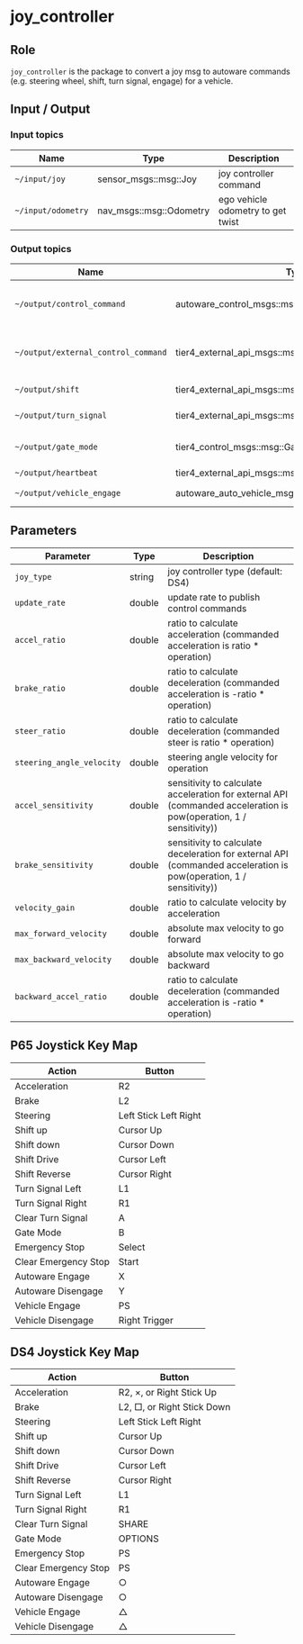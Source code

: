 # joy_controller

## Role

`joy_controller` is the package to convert a joy msg to autoware commands (e.g. steering wheel, shift, turn signal, engage) for a vehicle.

## Input / Output

### Input topics

| Name               | Type                    | Description                       |
| ------------------ | ----------------------- | --------------------------------- |
| `~/input/joy`      | sensor_msgs::msg::Joy   | joy controller command            |
| `~/input/odometry` | nav_msgs::msg::Odometry | ego vehicle odometry to get twist |

### Output topics

| Name                                | Type                                                     | Description                              |
| ----------------------------------- | -------------------------------------------------------- | ---------------------------------------- |
| `~/output/control_command`          | autoware_control_msgs::msg::Control | lateral and longitudinal control command |
| `~/output/external_control_command` | tier4_external_api_msgs::msg::ControlCommandStamped      | lateral and longitudinal control command |
| `~/output/shift`                    | tier4_external_api_msgs::msg::GearShiftStamped           | gear command                             |
| `~/output/turn_signal`              | tier4_external_api_msgs::msg::TurnSignalStamped          | turn signal command                      |
| `~/output/gate_mode`                | tier4_control_msgs::msg::GateMode                        | gate mode (Auto or External)             |
| `~/output/heartbeat`                | tier4_external_api_msgs::msg::Heartbeat                  | heartbeat                                |
| `~/output/vehicle_engage`           | autoware_auto_vehicle_msgs::msg::Engage                  | vehicle engage                           |

## Parameters

| Parameter                 | Type   | Description                                                                                                        |
| ------------------------- | ------ | ------------------------------------------------------------------------------------------------------------------ |
| `joy_type`                | string | joy controller type (default: DS4)                                                                                 |
| `update_rate`             | double | update rate to publish control commands                                                                            |
| `accel_ratio`             | double | ratio to calculate acceleration (commanded acceleration is ratio \* operation)                                     |
| `brake_ratio`             | double | ratio to calculate deceleration (commanded acceleration is -ratio \* operation)                                    |
| `steer_ratio`             | double | ratio to calculate deceleration (commanded steer is ratio \* operation)                                            |
| `steering_angle_velocity` | double | steering angle velocity for operation                                                                              |
| `accel_sensitivity`       | double | sensitivity to calculate acceleration for external API (commanded acceleration is pow(operation, 1 / sensitivity)) |
| `brake_sensitivity`       | double | sensitivity to calculate deceleration for external API (commanded acceleration is pow(operation, 1 / sensitivity)) |
| `velocity_gain`           | double | ratio to calculate velocity by acceleration                                                                        |
| `max_forward_velocity`    | double | absolute max velocity to go forward                                                                                |
| `max_backward_velocity`   | double | absolute max velocity to go backward                                                                               |
| `backward_accel_ratio`    | double | ratio to calculate deceleration (commanded acceleration is -ratio \* operation)                                    |

## P65 Joystick Key Map

| Action               | Button                |
| -------------------- | --------------------- |
| Acceleration         | R2                    |
| Brake                | L2                    |
| Steering             | Left Stick Left Right |
| Shift up             | Cursor Up             |
| Shift down           | Cursor Down           |
| Shift Drive          | Cursor Left           |
| Shift Reverse        | Cursor Right          |
| Turn Signal Left     | L1                    |
| Turn Signal Right    | R1                    |
| Clear Turn Signal    | A                     |
| Gate Mode            | B                     |
| Emergency Stop       | Select                |
| Clear Emergency Stop | Start                 |
| Autoware Engage      | X                     |
| Autoware Disengage   | Y                     |
| Vehicle Engage       | PS                    |
| Vehicle Disengage    | Right Trigger         |

## DS4 Joystick Key Map

| Action               | Button                     |
| -------------------- | -------------------------- |
| Acceleration         | R2, ×, or Right Stick Up   |
| Brake                | L2, □, or Right Stick Down |
| Steering             | Left Stick Left Right      |
| Shift up             | Cursor Up                  |
| Shift down           | Cursor Down                |
| Shift Drive          | Cursor Left                |
| Shift Reverse        | Cursor Right               |
| Turn Signal Left     | L1                         |
| Turn Signal Right    | R1                         |
| Clear Turn Signal    | SHARE                      |
| Gate Mode            | OPTIONS                    |
| Emergency Stop       | PS                         |
| Clear Emergency Stop | PS                         |
| Autoware Engage      | ○                          |
| Autoware Disengage   | ○                          |
| Vehicle Engage       | △                          |
| Vehicle Disengage    | △                          |
